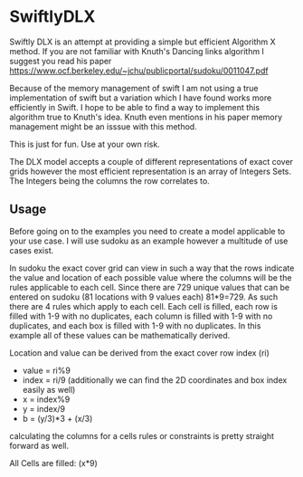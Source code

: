# SwiftlyDLX

Swiftly DLX is an attempt at providing a simple but efficient Algorithm X method. If you are not familiar with Knuth's Dancing links algorithm I suggest you read his paper https://www.ocf.berkeley.edu/~jchu/publicportal/sudoku/0011047.pdf

Because of the memory management of swift I am not using a true implementation of swift but a variation which I have found works more efficiently in Swift. I hope to be able to find a way to implement this algorithm true to Knuth's idea. Knuth even mentions in his paper memory management might be an isssue with this method.

This is just for fun. Use at your own risk. 


The DLX model accepts a couple of different representations of exact cover grids however the most efficient representation is an array of Integers Sets. The Integers being the columns the row correlates to.

## Usage

Before going on to the examples you need to create a model applicable to your use case. I will use sudoku as an example however a multitude of use cases exist.

In sudoku the exact cover grid can view in such a way that the rows indicate the value and location of each possible value where the columns will be the rules applicable to each cell. Since there are 729 unique values that can be entered on sudoku (81 locations with 9 values each) 81*9=729. As such there are 4 rules which apply to each cell. Each cell is filled, each row is filled with 1-9 with no duplicates, each column is filled with 1-9 with no duplicates, and each box is filled with 1-9 with no duplicates. In this example all of these values can be mathematically derived.

Location and value can be derived from the exact cover row index (ri)

* value = ri%9
* index = ri/9
(additionally we can find the 2D coordinates and box index easily as well)
* x = index%9
* y = index/9
* b = (y/3)*3 + (x/3)

calculating the columns for a cells rules or constraints is pretty straight forward as well. 

All Cells are filled: (x*9) 
